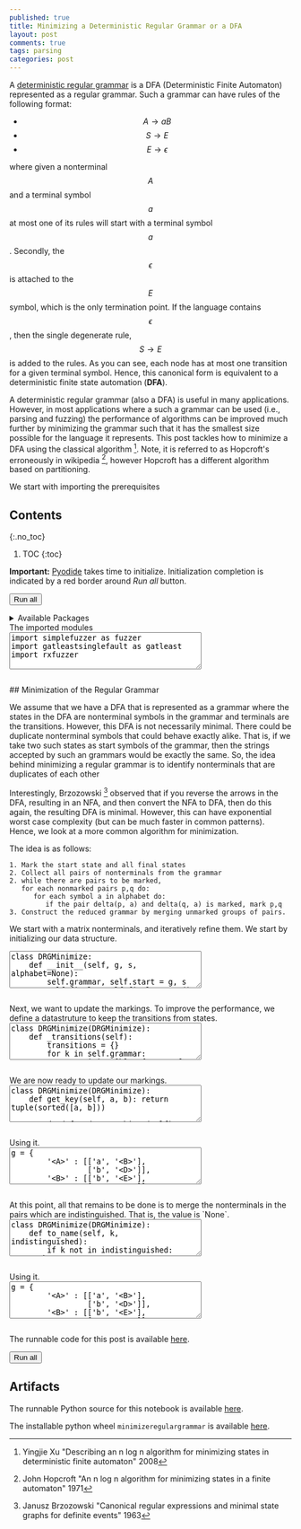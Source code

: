 ```yaml
---
published: true
title: Minimizing a Deterministic Regular Grammar or a DFA
layout: post
comments: true
tags: parsing
categories: post
---
```

A [deterministic regular grammar](/post/2021/10/24/canonical-regular-grammar/)
is a DFA (Deterministic Finite Automaton) represented as a regular grammar.
Such a grammar can have rules of the following format:
* $$ A \rightarrow a B $$
* $$ S \rightarrow E $$
* $$ E \rightarrow \epsilon $$

where given a nonterminal $$A$$ and a terminal symbol $$ a $$ at most one of
its rules will start with a terminal symbol $$ a $$.
Secondly, the $$ \epsilon $$ is attached to the $$ E $$ symbol, which is the
only termination point. If the language contains $$ \epsilon $$, then the
single degenerate rule, $$ S \rightarrow E $$ is added to the rules.
As you can see, each node has at most one
transition for a given terminal symbol. Hence, this canonical form is
equivalent to a deterministic finite state automation (**DFA**).

A deterministic regular grammar (also a DFA) is useful in many applications.
However, in most applications where a such a grammar can be used
(i.e., parsing and fuzzing) the performance of algorithms can be improved much
further by minimizing the grammar such that it has the smallest size possible
for the language it represents. This post tackles how to minimize a DFA using
the classical algorithm [^xu2008]. Note, it is referred to as
Hopcroft's erroneously in wikipedia [^hopcroft1971], however Hopcroft has
a different algorithm based on partitioning.

We start with importing the prerequisites

## Contents
{:.no_toc}

1. TOC
{:toc}

<script src="/resources/js/graphviz/index.min.js"></script>
<script>
// From https://github.com/hpcc-systems/hpcc-js-wasm
// Hosted for teaching.
var hpccWasm = window["@hpcc-js/wasm"];
function display_dot(dot_txt, div) {
    hpccWasm.graphviz.layout(dot_txt, "svg", "dot").then(svg => {
        div.innerHTML = svg;
    });
}
window.display_dot = display_dot
// from js import display_dot
</script>

<script src="/resources/pyodide/full/3.9/pyodide.js"></script>
<link rel="stylesheet" type="text/css" media="all" href="/resources/skulpt/css/codemirror.css">
<link rel="stylesheet" type="text/css" media="all" href="/resources/skulpt/css/solarized.css">
<link rel="stylesheet" type="text/css" media="all" href="/resources/skulpt/css/env/editor.css">

<script src="/resources/skulpt/js/codemirrorepl.js" type="text/javascript"></script>
<script src="/resources/skulpt/js/python.js" type="text/javascript"></script>
<script src="/resources/pyodide/js/env/editor.js" type="text/javascript"></script>

**Important:** [Pyodide](https://pyodide.readthedocs.io/en/latest/) takes time to initialize.
Initialization completion is indicated by a red border around *Run all* button.
<form name='python_run_form'>
<button type="button" name="python_run_all">Run all</button>
</form>

<details>
<summary>Available Packages </summary>
<!--##### Available Packages-->

These are packages that refer either to my previous posts or to pure python
packages that I have compiled, and is available in the below locations. As
before, install them if you need to run the program directly on the machine.
To install, simply download the wheel file (`pkg.whl`) and install using
`pip install pkg.whl`.

<ol>
<li><a href="https://rahul.gopinath.org/py/simplefuzzer-0.0.1-py2.py3-none-any.whl">simplefuzzer-0.0.1-py2.py3-none-any.whl</a> from "<a href="/post/2019/05/28/simplefuzzer-01/">The simplest grammar fuzzer in the world</a>".</li>
<li><a href="https://rahul.gopinath.org/py/gatleastsinglefault-0.0.1-py2.py3-none-any.whl">gatleastsinglefault-0.0.1-py2.py3-none-any.whl</a> from "<a href="/post/2021/09/09/fault-inducing-grammar/">Specializing Context-Free Grammars for Inducing Faults</a>".</li>
<li><a href="https://rahul.gopinath.org/py/hdd-0.0.1-py2.py3-none-any.whl">hdd-0.0.1-py2.py3-none-any.whl</a> from "<a href="/post/2019/12/04/hdd/">Hierarchical Delta Debugging</a>".</li>
<li><a href="https://rahul.gopinath.org/py/rxfuzzer-0.0.1-py2.py3-none-any.whl">rxfuzzer-0.0.1-py2.py3-none-any.whl</a> from "<a href="/post/2021/10/22/fuzzing-with-regular-expressions/">Fuzzing With Regular Expressions</a>".</li>
<li><a href="https://rahul.gopinath.org/py/ddset-0.0.1-py2.py3-none-any.whl">ddset-0.0.1-py2.py3-none-any.whl</a> from "<a href="/post/2020/08/03/simple-ddset/">Simple DDSet</a>".</li>
<li><a href="https://rahul.gopinath.org/py/earleyparser-0.0.1-py2.py3-none-any.whl">earleyparser-0.0.1-py2.py3-none-any.whl</a> from "<a href="/post/2021/02/06/earley-parsing/">Earley Parser</a>".</li>
</ol>

<div style='display:none'>
<form name='python_run_form'>
<textarea cols="40" rows="4" id='python_pre_edit' name='python_edit'>
https://rahul.gopinath.org/py/simplefuzzer-0.0.1-py2.py3-none-any.whl
https://rahul.gopinath.org/py/gatleastsinglefault-0.0.1-py2.py3-none-any.whl
https://rahul.gopinath.org/py/hdd-0.0.1-py2.py3-none-any.whl
https://rahul.gopinath.org/py/rxfuzzer-0.0.1-py2.py3-none-any.whl
https://rahul.gopinath.org/py/ddset-0.0.1-py2.py3-none-any.whl
https://rahul.gopinath.org/py/earleyparser-0.0.1-py2.py3-none-any.whl
</textarea>
</form>
</div>
</details>
The imported modules

<!--
############
import simplefuzzer as fuzzer
import gatleastsinglefault as gatleast
import rxfuzzer


############
-->
<form name='python_run_form'>
<textarea cols="40" rows="4" name='python_edit'>
import simplefuzzer as fuzzer
import gatleastsinglefault as gatleast
import rxfuzzer
</textarea><br />
<pre class='Output' name='python_output'></pre>
<div name='python_canvas'></div>
</form>
## Minimization of the Regular Grammar

We assume that we have a DFA that is represented as a grammar where the
states in the DFA are nonterminal symbols in the grammar and terminals are
the transitions. However, this DFA is not necessarily minimal.
There could be duplicate nonterminal symbols that could behave exactly alike.
That is, if we take two such states as start symbols of the grammar, then
the strings accepted by such an grammars would be exactly the same. So, the
idea behind minimizing a regular grammar is to identify nonterminals that are
duplicates of each other
 
Interestingly, Brzozowski [^brzozowski1963] observed that if you reverse the
arrows in the DFA, resulting in an NFA, and then convert the NFA to DFA, then
do this again, the resulting DFA is minimal. However, this can have
exponential worst case complexity (but can be much faster in common patterns).
Hence, we look at a more common algorithm for minimization.

The idea is as follows:

```
1. Mark the start state and all final states
2. Collect all pairs of nonterminals from the grammar
2. while there are pairs to be marked,
   for each nonmarked pairs p,q do:
      for each symbol a in alphabet do:
         if the pair delta(p, a) and delta(q, a) is marked, mark p,q
3. Construct the reduced grammar by merging unmarked groups of pairs.
```

We start with a matrix nonterminals, and iteratively refine them. We start by
initializing our data structure.

<!--
############
class DRGMinimize:
    def __init__(self, g, s, alphabet=None):
        self.grammar, self.start = g, s
        self.final = self.final_states()
        if alphabet is None:
            self.alphabet = self.get_alphabet()
        else:
            self.alphabet = alphabet
        self.init_pairs()

    def final_states(self):
        return {key:None
                for key in self.grammar
                for rule in self.grammar[key]
                if not rule}

    def get_alphabet(self):
        return {t:None
                for k in self.grammar
                for rule in self.grammar[k]
                for t in rule
                     if not fuzzer.is_nonterminal(t)}

    def init_pairs(self):
        self.pairs = {}
        for k in self.grammar:
            for l in self.grammar:
                if k == l: continue
                x = tuple(sorted([k,l]))
                if x in self.pairs: continue
                if k in self.final:
                    if l in self.final:
                        self.pairs[x] = None
                    else:
                        self.pairs[x] = '' # Distinguished
                else:
                    if l in self.final:
                        self.pairs[x] = '' # Distinguished
                    else:
                        self.pairs[x] = None

############
-->
<form name='python_run_form'>
<textarea cols="40" rows="4" name='python_edit'>
class DRGMinimize:
    def __init__(self, g, s, alphabet=None):
        self.grammar, self.start = g, s
        self.final = self.final_states()
        if alphabet is None:
            self.alphabet = self.get_alphabet()
        else:
            self.alphabet = alphabet
        self.init_pairs()

    def final_states(self):
        return {key:None
                for key in self.grammar
                for rule in self.grammar[key]
                if not rule}

    def get_alphabet(self):
        return {t:None
                for k in self.grammar
                for rule in self.grammar[k]
                for t in rule
                     if not fuzzer.is_nonterminal(t)}

    def init_pairs(self):
        self.pairs = {}
        for k in self.grammar:
            for l in self.grammar:
                if k == l: continue
                x = tuple(sorted([k,l]))
                if x in self.pairs: continue
                if k in self.final:
                    if l in self.final:
                        self.pairs[x] = None
                    else:
                        self.pairs[x] = &#x27;&#x27; # Distinguished
                else:
                    if l in self.final:
                        self.pairs[x] = &#x27;&#x27; # Distinguished
                    else:
                        self.pairs[x] = None
</textarea><br />
<pre class='Output' name='python_output'></pre>
<div name='python_canvas'></div>
</form>
Next, we want to update the markings. To improve the performance, we define
a datastruture to keep the transitions from states.

<!--
############
class DRGMinimize(DRGMinimize):
    def _transitions(self):
        transitions = {}
        for k in self.grammar:
            transitions[k] = {a:None for a in self.alphabet}
            for r in self.grammar[k]:
                if not r or len(r) != 2: continue
                transitions[k][r[0]] = r[1]
        return transitions

############
-->
<form name='python_run_form'>
<textarea cols="40" rows="4" name='python_edit'>
class DRGMinimize(DRGMinimize):
    def _transitions(self):
        transitions = {}
        for k in self.grammar:
            transitions[k] = {a:None for a in self.alphabet}
            for r in self.grammar[k]:
                if not r or len(r) != 2: continue
                transitions[k][r[0]] = r[1]
        return transitions
</textarea><br />
<pre class='Output' name='python_output'></pre>
<div name='python_canvas'></div>
</form>
We are now ready to update our markings.

<!--
############
class DRGMinimize(DRGMinimize):
    def get_key(self, a, b): return tuple(sorted([a, b]))

    def update_markings(self):
        transitions  = self._transitions()
        while True:
            found_new_marks = False
            unmarked_pairs = [p for p in self.pairs if self.pairs[p] is None]
            for (ka,kb) in unmarked_pairs:
                dA, dB = transitions[ka], transitions[kb]
                for alpha in self.alphabet:
                    delta_key_pair = self.get_key(dA[alpha], dB[alpha])
                    # is delta pair marked? if so, we can mark the original pair
                    if self.pairs.get(delta_key_pair) is None: continue
                    self.pairs[(ka, kb)] = alpha
                    found_new_marks = True
                    break
            if not found_new_marks: break

############
-->
<form name='python_run_form'>
<textarea cols="40" rows="4" name='python_edit'>
class DRGMinimize(DRGMinimize):
    def get_key(self, a, b): return tuple(sorted([a, b]))

    def update_markings(self):
        transitions  = self._transitions()
        while True:
            found_new_marks = False
            unmarked_pairs = [p for p in self.pairs if self.pairs[p] is None]
            for (ka,kb) in unmarked_pairs:
                dA, dB = transitions[ka], transitions[kb]
                for alpha in self.alphabet:
                    delta_key_pair = self.get_key(dA[alpha], dB[alpha])
                    # is delta pair marked? if so, we can mark the original pair
                    if self.pairs.get(delta_key_pair) is None: continue
                    self.pairs[(ka, kb)] = alpha
                    found_new_marks = True
                    break
            if not found_new_marks: break
</textarea><br />
<pre class='Output' name='python_output'></pre>
<div name='python_canvas'></div>
</form>
Using it.

<!--
############
g = {
        '<A>' : [['a', '<B>'],
                 ['b', '<D>']],
        '<B>' : [['b', '<E>'],
                 ['a', '<C>']],
        '<C>' : [
            ['a', '<B>'],
            ['b', '<E>'],
            []],
        '<D>' : [['b', '<E>'],
                 ['a', '<C>']],
        '<E>' : [
            ['a', '<E>'],
            ['b', '<E>'],
            []],
        }
s = '<A>'
m = DRGMinimize(g, s)
m.update_markings()
for (a,b) in m.pairs:
    print(a,b, m.pairs[(a,b)])

############
-->
<form name='python_run_form'>
<textarea cols="40" rows="4" name='python_edit'>
g = {
        &#x27;&lt;A&gt;&#x27; : [[&#x27;a&#x27;, &#x27;&lt;B&gt;&#x27;],
                 [&#x27;b&#x27;, &#x27;&lt;D&gt;&#x27;]],
        &#x27;&lt;B&gt;&#x27; : [[&#x27;b&#x27;, &#x27;&lt;E&gt;&#x27;],
                 [&#x27;a&#x27;, &#x27;&lt;C&gt;&#x27;]],
        &#x27;&lt;C&gt;&#x27; : [
            [&#x27;a&#x27;, &#x27;&lt;B&gt;&#x27;],
            [&#x27;b&#x27;, &#x27;&lt;E&gt;&#x27;],
            []],
        &#x27;&lt;D&gt;&#x27; : [[&#x27;b&#x27;, &#x27;&lt;E&gt;&#x27;],
                 [&#x27;a&#x27;, &#x27;&lt;C&gt;&#x27;]],
        &#x27;&lt;E&gt;&#x27; : [
            [&#x27;a&#x27;, &#x27;&lt;E&gt;&#x27;],
            [&#x27;b&#x27;, &#x27;&lt;E&gt;&#x27;],
            []],
        }
s = &#x27;&lt;A&gt;&#x27;
m = DRGMinimize(g, s)
m.update_markings()
for (a,b) in m.pairs:
    print(a,b, m.pairs[(a,b)])
</textarea><br />
<pre class='Output' name='python_output'></pre>
<div name='python_canvas'></div>
</form>
At this point, all that remains to be done is to merge the nonterminals in the
pairs which are indistinguished. That is, the value is `None`.

<!--
############
class DRGMinimize(DRGMinimize):
    def to_name(self, k, indistinguished):
        if k not in indistinguished: return k
        ik_ = sorted(set(indistinguished[k]))
        return '<(%s)>' % '|'.join([a[1:-1] for a in ik_])

    def minimized_grammar(self):
        self.update_markings()
        partitions = {}
        unmarked_pairs = [p for p in self.pairs if self.pairs[p] is None]
        for (ka, kb) in unmarked_pairs:
            if ka not in partitions: partitions[ka] = []
            partitions[ka].extend([ka, kb])
            if kb not in partitions: partitions[kb] = []
            partitions[kb].extend([ka, kb])

        new_g = {}
        for k in self.grammar:
            ik = self.to_name(k, partitions)
            if ik not in new_g: new_g[ik] = []
            new_rules = new_g[ik]

            for r in self.grammar[k]:
                new_r = [self.to_name(t, partitions) for t in r]
                if new_r not in new_rules: new_rules.append(new_r)

        new_s = self.to_name(self.start, partitions)
        return new_g, new_s

############
-->
<form name='python_run_form'>
<textarea cols="40" rows="4" name='python_edit'>
class DRGMinimize(DRGMinimize):
    def to_name(self, k, indistinguished):
        if k not in indistinguished: return k
        ik_ = sorted(set(indistinguished[k]))
        return &#x27;&lt;(%s)&gt;&#x27; % &#x27;|&#x27;.join([a[1:-1] for a in ik_])

    def minimized_grammar(self):
        self.update_markings()
        partitions = {}
        unmarked_pairs = [p for p in self.pairs if self.pairs[p] is None]
        for (ka, kb) in unmarked_pairs:
            if ka not in partitions: partitions[ka] = []
            partitions[ka].extend([ka, kb])
            if kb not in partitions: partitions[kb] = []
            partitions[kb].extend([ka, kb])

        new_g = {}
        for k in self.grammar:
            ik = self.to_name(k, partitions)
            if ik not in new_g: new_g[ik] = []
            new_rules = new_g[ik]

            for r in self.grammar[k]:
                new_r = [self.to_name(t, partitions) for t in r]
                if new_r not in new_rules: new_rules.append(new_r)

        new_s = self.to_name(self.start, partitions)
        return new_g, new_s
</textarea><br />
<pre class='Output' name='python_output'></pre>
<div name='python_canvas'></div>
</form>
Using it.

<!--
############
g = {
        '<A>' : [['a', '<B>'],
                 ['b', '<D>']],
        '<B>' : [['b', '<E>'],
                 ['a', '<C>']],
        '<C>' : [
            ['a', '<B>'],
            ['b', '<E>'],
            []],
        '<D>' : [['b', '<E>'],
                 ['a', '<C>']],
        '<E>' : [
            ['a', '<E>'],
            ['b', '<E>'],
            []],
        }
s = '<A>'
m = DRGMinimize(g, s)
newg, news = m.minimized_grammar()
gatleast.display_grammar(newg, news)

print()
g = {
        '<a>': [['0', '<b>'], ['1', '<c>']],
        '<b>': [['1', '<d>'], ['0', '<a>']],
        '<c>': [['1', '<f>'], ['0', '<e>'], []],
        '<d>': [['1', '<f>'], ['0', '<e>'], []],
        '<e>': [['1', '<f>'], ['0', '<e>'], []],
        '<f>': [['1', '<f>'], ['0', '<f>']],
        }
s = '<a>'
m = DRGMinimize(g, s)
g1, s1 = m.minimized_grammar()
gatleast.display_grammar(g1, s1)

print()
g = {
        '<A>' : [['a', '<C>'], ['b', '<B>']],
        '<B>' : [['a', '<A>'], ['b', '<C>']],
        '<C>' : [['a', '<A>'], ['b', '<D>']],
        '<D>' : [['a', '<E>'], ['b', '<H>']],
        '<E>' : [['a', '<E>'], ['b', '<F>']],
        '<F>' : [['a', '<E>'], ['b', '<G>']],
        '<G>' : [['a', '<E>'], ['b', '<H>']],
        '<H>' : [['a', '<I>'], ['b', '<L>']],
        '<I>' : [['a', '<I>'], ['b', '<J>']],
        '<J>' : [['a', '<I>'], ['b', '<K>']],
        '<K>' : [['a', '<I>'], ['b', '<L>']],
        '<L>' : [['a', '<L>'], ['b', '<L>'], []],
        }
s = '<A>'
m = DRGMinimize(g, s)
g1, s1 = m.minimized_grammar()
gatleast.display_grammar(g1, s1)

############
-->
<form name='python_run_form'>
<textarea cols="40" rows="4" name='python_edit'>
g = {
        &#x27;&lt;A&gt;&#x27; : [[&#x27;a&#x27;, &#x27;&lt;B&gt;&#x27;],
                 [&#x27;b&#x27;, &#x27;&lt;D&gt;&#x27;]],
        &#x27;&lt;B&gt;&#x27; : [[&#x27;b&#x27;, &#x27;&lt;E&gt;&#x27;],
                 [&#x27;a&#x27;, &#x27;&lt;C&gt;&#x27;]],
        &#x27;&lt;C&gt;&#x27; : [
            [&#x27;a&#x27;, &#x27;&lt;B&gt;&#x27;],
            [&#x27;b&#x27;, &#x27;&lt;E&gt;&#x27;],
            []],
        &#x27;&lt;D&gt;&#x27; : [[&#x27;b&#x27;, &#x27;&lt;E&gt;&#x27;],
                 [&#x27;a&#x27;, &#x27;&lt;C&gt;&#x27;]],
        &#x27;&lt;E&gt;&#x27; : [
            [&#x27;a&#x27;, &#x27;&lt;E&gt;&#x27;],
            [&#x27;b&#x27;, &#x27;&lt;E&gt;&#x27;],
            []],
        }
s = &#x27;&lt;A&gt;&#x27;
m = DRGMinimize(g, s)
newg, news = m.minimized_grammar()
gatleast.display_grammar(newg, news)

print()
g = {
        &#x27;&lt;a&gt;&#x27;: [[&#x27;0&#x27;, &#x27;&lt;b&gt;&#x27;], [&#x27;1&#x27;, &#x27;&lt;c&gt;&#x27;]],
        &#x27;&lt;b&gt;&#x27;: [[&#x27;1&#x27;, &#x27;&lt;d&gt;&#x27;], [&#x27;0&#x27;, &#x27;&lt;a&gt;&#x27;]],
        &#x27;&lt;c&gt;&#x27;: [[&#x27;1&#x27;, &#x27;&lt;f&gt;&#x27;], [&#x27;0&#x27;, &#x27;&lt;e&gt;&#x27;], []],
        &#x27;&lt;d&gt;&#x27;: [[&#x27;1&#x27;, &#x27;&lt;f&gt;&#x27;], [&#x27;0&#x27;, &#x27;&lt;e&gt;&#x27;], []],
        &#x27;&lt;e&gt;&#x27;: [[&#x27;1&#x27;, &#x27;&lt;f&gt;&#x27;], [&#x27;0&#x27;, &#x27;&lt;e&gt;&#x27;], []],
        &#x27;&lt;f&gt;&#x27;: [[&#x27;1&#x27;, &#x27;&lt;f&gt;&#x27;], [&#x27;0&#x27;, &#x27;&lt;f&gt;&#x27;]],
        }
s = &#x27;&lt;a&gt;&#x27;
m = DRGMinimize(g, s)
g1, s1 = m.minimized_grammar()
gatleast.display_grammar(g1, s1)

print()
g = {
        &#x27;&lt;A&gt;&#x27; : [[&#x27;a&#x27;, &#x27;&lt;C&gt;&#x27;], [&#x27;b&#x27;, &#x27;&lt;B&gt;&#x27;]],
        &#x27;&lt;B&gt;&#x27; : [[&#x27;a&#x27;, &#x27;&lt;A&gt;&#x27;], [&#x27;b&#x27;, &#x27;&lt;C&gt;&#x27;]],
        &#x27;&lt;C&gt;&#x27; : [[&#x27;a&#x27;, &#x27;&lt;A&gt;&#x27;], [&#x27;b&#x27;, &#x27;&lt;D&gt;&#x27;]],
        &#x27;&lt;D&gt;&#x27; : [[&#x27;a&#x27;, &#x27;&lt;E&gt;&#x27;], [&#x27;b&#x27;, &#x27;&lt;H&gt;&#x27;]],
        &#x27;&lt;E&gt;&#x27; : [[&#x27;a&#x27;, &#x27;&lt;E&gt;&#x27;], [&#x27;b&#x27;, &#x27;&lt;F&gt;&#x27;]],
        &#x27;&lt;F&gt;&#x27; : [[&#x27;a&#x27;, &#x27;&lt;E&gt;&#x27;], [&#x27;b&#x27;, &#x27;&lt;G&gt;&#x27;]],
        &#x27;&lt;G&gt;&#x27; : [[&#x27;a&#x27;, &#x27;&lt;E&gt;&#x27;], [&#x27;b&#x27;, &#x27;&lt;H&gt;&#x27;]],
        &#x27;&lt;H&gt;&#x27; : [[&#x27;a&#x27;, &#x27;&lt;I&gt;&#x27;], [&#x27;b&#x27;, &#x27;&lt;L&gt;&#x27;]],
        &#x27;&lt;I&gt;&#x27; : [[&#x27;a&#x27;, &#x27;&lt;I&gt;&#x27;], [&#x27;b&#x27;, &#x27;&lt;J&gt;&#x27;]],
        &#x27;&lt;J&gt;&#x27; : [[&#x27;a&#x27;, &#x27;&lt;I&gt;&#x27;], [&#x27;b&#x27;, &#x27;&lt;K&gt;&#x27;]],
        &#x27;&lt;K&gt;&#x27; : [[&#x27;a&#x27;, &#x27;&lt;I&gt;&#x27;], [&#x27;b&#x27;, &#x27;&lt;L&gt;&#x27;]],
        &#x27;&lt;L&gt;&#x27; : [[&#x27;a&#x27;, &#x27;&lt;L&gt;&#x27;], [&#x27;b&#x27;, &#x27;&lt;L&gt;&#x27;], []],
        }
s = &#x27;&lt;A&gt;&#x27;
m = DRGMinimize(g, s)
g1, s1 = m.minimized_grammar()
gatleast.display_grammar(g1, s1)
</textarea><br />
<pre class='Output' name='python_output'></pre>
<div name='python_canvas'></div>
</form>
 
The runnable code for this post is available
[here](https://github.com/rahulgopinath/rahulgopinath.github.io/blob/master/notebooks/2023-11-02-minimizing-canonical-regular-grammar-dfa.py).
 
[^xu2008]: Yingjie Xu "Describing an n log n algorithm for minimizing states in deterministic finite automaton" 2008
[^hopcroft1971]: John Hopcroft "An n log n algorithm for minimizing states in a finite automaton" 1971
[^brzozowski1963]: Janusz Brzozowski "Canonical regular expressions and minimal state graphs for definite events" 1963


<form name='python_run_form'>
<button type="button" name="python_run_all">Run all</button>
</form>

## Artifacts

The runnable Python source for this notebook is available [here](https://github.com/rahulgopinath/rahulgopinath.github.io/blob/master/notebooks/2023-11-02-minimizing-canonical-regular-grammar-dfa.py).


The installable python wheel `minimizeregulargrammar` is available [here](/py/minimizeregulargrammar-0.0.1-py2.py3-none-any.whl).

